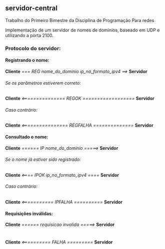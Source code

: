 ## servidor-central
Trabalho do Primeiro Bimestre da Disciplina de Programação Para redes

Implementação de um servidor de nomes de domínios, baseado em UDP e utilizando a porta 2100.

### Protocolo do servidor:

#### Registrando o nome:
**Cliente** *=== REG nome_do_dominio ip_no_formato_ipv4 ==>* **Servidor**
###### Se os parâmetros estiverem correto:
**Cliente** *<=============== REGOK ==================* **Servidor**
###### Caso contrário:
**Cliente** *<================ REGFALHA ==============* **Servidor**

#### Consultado o nome:
**Cliente** *====== IP nome_do_dominio =====>* **Servidor**
###### Se o nome já estiver sido registrado:
**Cliente** *<==== IPOK ip_no_formato_ipv4 ====* **Servidor**
###### Caso contrário:
**Cliente** *<=========== IPFALHA ==========* **Servidor**

#### Requisições inválidas:
**Cliente** *====== requisicao invalida =====>* **Servidor**
#
**Cliente** *<========== FALHA =========* **Servidor**

